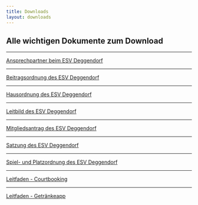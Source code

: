 ```yaml
---
title: Downloads
layout: downloads
---
```


## Alle wichtigen Dokumente zum Download

<hr />

<a href="https://cloud.esv-deggendorf.de/public/download-shares/lbmEt3HuXVdxny16VZ41vLSFnSerp5ZG" target="_blank">
Ansprechpartner beim ESV Deggendorf
</a>

<hr />

<a href="https://cloud.esv-deggendorf.de/public/download-shares/hRbM8Unels24bwZd6aVEHjS8E0c3y9jR" target="_blank">
Beitragsordnung des ESV Deggendorf
</a>

<hr />

<a href="https://cloud.esv-deggendorf.de/public/download-shares/R2rcIu3hvlfODRXd2D2oxLmMWscxa4Zj" target="_blank">
Hausordnung des ESV Deggendorf
</a>

<hr />

<a href="https://cloud.esv-deggendorf.de/public/download-shares/9wLqGy4IWh17cTpUHFeiEHwOUl3evT5H" target="_blank">
Leitbild des ESV Deggendorf
</a>

<hr />

<a href="https://cloud.esv-deggendorf.de/public/download-shares/WIAJgwMkPwjcPpa2JQqY1cF5lJ0gW7b2" target="_blank">
Mitgliedsantrag des ESV Deggendorf
</a>

<hr />

<a href="https://cloud.esv-deggendorf.de/public/download-shares/pLSimisAnEV5sfvy8aLWVIe4NGJ5FHAo" target="_blank">
Satzung des ESV Deggendorf
</a>

<hr />

<a href="https://cloud.esv-deggendorf.de/public/download-shares/3E96LavAxpw4COS2gx9ipVhTRo0fM6pb" target="_blank">
Spiel- und Platzordnung des ESV Deggendorf
</a>

<hr />

<a href="https://cloud.esv-deggendorf.de/public/download-shares/K2onXfEFxeXAdaXxf9B4ELa0S31CXtKy" target="_blank">
Leitfaden - Courtbooking
</a>

<hr />

<a href="https://cloud.esv-deggendorf.de/public/download-shares/DOcSGaTrf18Z58UFEC8xN2tPTp5rEsKT" target="_blank">
Leitfaden - Getränkeapp
</a>
